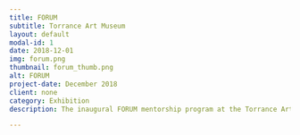 ```yaml
---
title: FORUM
subtitle: Torrance Art Museum
layout: default
modal-id: 1
date: 2018-12-01
img: forum.png
thumbnail: forum_thumb.png
alt: FORUM
project-date: December 2018
client: none
category: Exhibition
description: The inaugural FORUM mentorship program at the Torrance Art Museum culminated in an exhibition organized by its members in the main gallery space.

---
```

